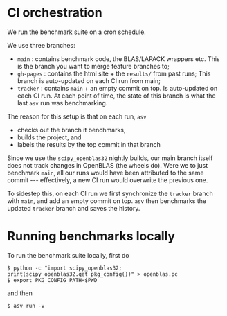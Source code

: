 CI orchestration
================

We run the benchmark suite on a cron schedule.

We use three branches:

  - `main` : contains benchmark code, the BLAS/LAPACK wrappers etc. This is the branch
    you want to merge feature branches to;
  - `gh-pages` : contains the html site + the `results/` from past runs; This branch
    is auto-updated on each CI run from main;
  - `tracker` : contains `main` + an empty commit on top. Is auto-updated on each CI run.
    At each point of time, the state of this branch is what the last `asv` run was
    benchmarking.

The reason for this setup is that on each run,  `asv`

  - checks out the branch it benchmarks,
  - builds the project, and
  - labels the results by the top commit in that branch

Since we use the `scipy_openblas32` nightly builds, our main branch itself does
not track changes in OpenBLAS (the wheels do).
Were we to just benchmark `main`, all our runs would have been attributed
to the same commit --- effectively, a new CI run would overwrite the previous one.

To sidestep this, on each CI run we first synchronize the `tracker` branch with `main`,
and add an empty commit on top. `asv` then benchmarks the updated `tracker` branch
and saves the history.



Running benchmarks locally
==========================


To run the benchmark suite locally, first do

```
$ python -c "import scipy_openblas32; print(scipy_openblas32.get_pkg_config())" > openblas.pc
$ export PKG_CONFIG_PATH=$PWD
```

and then

```
$ asv run -v
```
